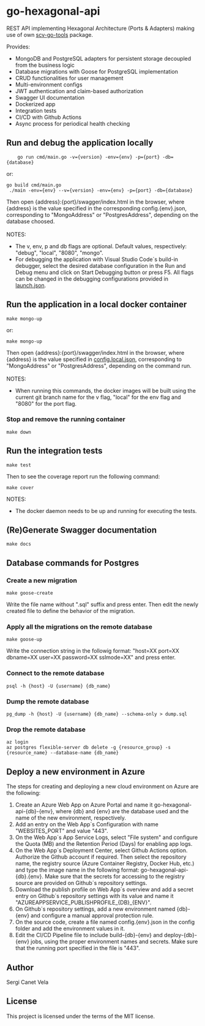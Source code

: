 # go-hexagonal-api
REST API implementing Hexagonal Architecture (Ports & Adapters) making use of own [scv-go-tools](https://github.com/sergicanet9/scv-go-tools) package.

Provides:
- MongoDB and PostgreSQL adapters for persistent storage decoupled from the business logic
- Database migrations with Goose for PostgreSQL implementation
- CRUD functionalities for user management
- Multi-environment configs
- JWT authentication and claim-based authorization
- Swagger UI documentation
- Dockerized app
- Integration tests
- CI/CD with Github Actions
- Async process for periodical health checking

## Run and debug the application locally
```
    go run cmd/main.go -v={version} -env={env} -p={port} -db={database}
```
or:
```
go build cmd/main.go
 ./main -env={env} --v={version} -env={env} -p={port} -db={database}
```
Then open {address}:{port}/swagger/index.html in the browser, where {address} is the value specified in the corresponding config.{env}.json, corresponding to "MongoAddress" or "PostgresAddress", depending on the database choosed.
<br />
<br />
 NOTES:
- The v, env, p and db flags are optional. Default values, respectively: "debug", "local", "8080", "mongo".
- For debugging the application with Visual Studio Code´s build-in debugger, select the desired database configuration in the Run and Debug menu and click on Start Debugging button or press F5. All flags can be changed in the debugging configurations provided in [launch.json](https://github.com/sergicanet9/go-hexagonal-api/blob/main/.vscode/launch.json).

## Run the application in a local docker container
```
make mongo-up
```
or:
```
make mongo-up
```
Then open {address}:{port}/swagger/index.html in the browser, where {address} is the value specified in [config.local.json](https://github.com/sergicanet9/go-hexagonal-api/blob/main/config/config.local.json), corresponding to "MongoAddress" or "PostgresAddress", depending on the command run.
<br />
<br />
NOTES:
- When running this commands, the docker images will be built using the current git branch name for the v flag, "local" for the env flag and "8080" for the port flag.

### Stop and remove the running container
```
make down
```

## Run the integration tests
```
make test
```
Then to see the coverage report run the following command:
```
make cover
```
 NOTES:
- The docker daemon needs to be up and running for executing the tests.

## (Re)Generate Swagger documentation
```
make docs
```

## Database commands for Postgres
### Create a new migration
```
make goose-create
```
Write the file name without ".sql" suffix and press enter.
Then edit the newly created file to define the behavior of the migration.

### Apply all the migrations on the remote database
```
make goose-up
```
Write the connection string in the followig format: "host=XX port=XX dbname=XX user=XX password=XX sslmode=XX" and press enter.

### Connect to the remote database
```
psql -h {host} -U {username} {db_name}
```

### Dump the remote database
```
pg_dump -h {host} -U {username} {db_name} --schema-only > dump.sql
```

### Drop the remote database
```
az login
az postgres flexible-server db delete -g {resource_group} -s {resource_name} --database-name {db_name}
```

## Deploy a new environment in Azure
The steps for creating and deploying a new cloud environment on Azure are the following:
1. Create an Azure Web App on Azure Portal and name it go-hexagonal-api-{db}-{env}, where {db} and {env} are the database used and the name of the new environment, respectively.
2. Add an entry on the Web App´s Configuration with name "WEBSITES_PORT" and value "443".
3. On the Web App´s App Service Logs, select "File system" and configure the Quota (MB) and the Retention Period (Days) for enabling app logs.
4. On the Web App´s Deployment Center, select Github Actions option. Authorize the Github account if required. Then select the repository name, the registry source (Azure Container Registry, Docker Hub, etc.) and type the image name in the following format: go-hexagonal-api-{db}.{env}. Make sure that the secrets for accessing to the registry source are provided on Github´s repository settings.
5. Download the publish profile on Web App´s overview and add a secret entry on Github´s repository settings with its value and name it "AZUREAPPSERVICE_PUBLISHPROFILE_{DB}_{ENV}".
6. On Github´s repository settings, add a new environment named {db}-{env} and configure a manual approval protection rule.
7. On the source code, create a file named config.{env}.json in the config folder and add the environment values in it.
8. Edit the CI/CD Pipeline file to include build-{db}-{env} and deploy-{db}-{env} jobs, using the proper environment names and secrets. Make sure that the running port specified in the file is "443".

## Author
Sergi Canet Vela

## License
This project is licensed under the terms of the MIT license.